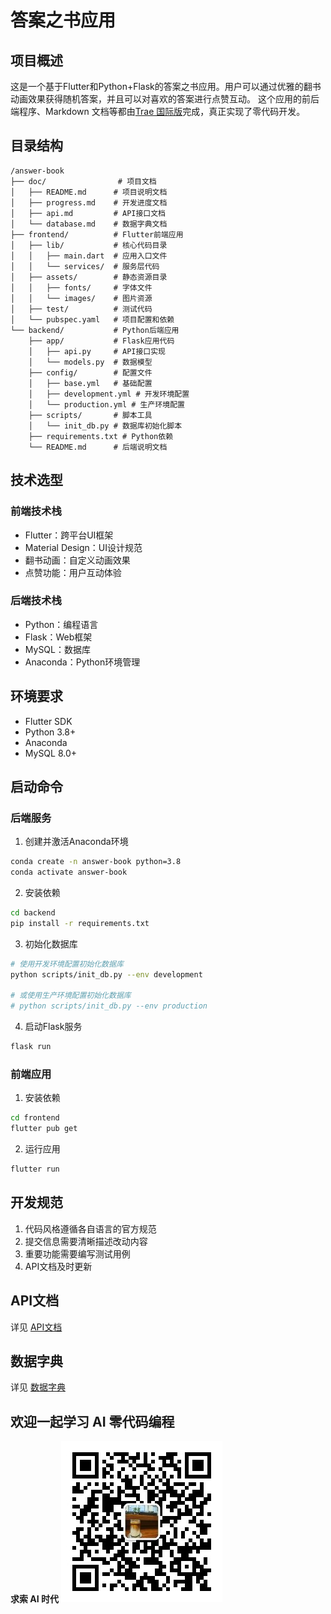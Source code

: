 # 答案之书应用

## 项目概述
这是一个基于Flutter和Python+Flask的答案之书应用。用户可以通过优雅的翻书动画效果获得随机答案，并且可以对喜欢的答案进行点赞互动。
这个应用的前后端程序、Markdown 文档等都由[Trae 国际版](https://www.trae.ai/)完成，真正实现了零代码开发。

## 目录结构
```
/answer-book
├── doc/                # 项目文档
│   ├── README.md      # 项目说明文档
│   ├── progress.md    # 开发进度文档
│   ├── api.md         # API接口文档
│   └── database.md    # 数据字典文档
├── frontend/          # Flutter前端应用
│   ├── lib/           # 核心代码目录
│   │   ├── main.dart  # 应用入口文件
│   │   └── services/  # 服务层代码
│   ├── assets/        # 静态资源目录
│   │   ├── fonts/     # 字体文件
│   │   └── images/    # 图片资源
│   ├── test/          # 测试代码
│   └── pubspec.yaml   # 项目配置和依赖
└── backend/           # Python后端应用
    ├── app/           # Flask应用代码
    │   ├── api.py     # API接口实现
    │   └── models.py  # 数据模型
    ├── config/        # 配置文件
    │   ├── base.yml   # 基础配置
    │   ├── development.yml # 开发环境配置
    │   └── production.yml # 生产环境配置
    ├── scripts/       # 脚本工具
    │   └── init_db.py # 数据库初始化脚本
    ├── requirements.txt # Python依赖
    └── README.md      # 后端说明文档
```

## 技术选型

### 前端技术栈
- Flutter：跨平台UI框架
- Material Design：UI设计规范
- 翻书动画：自定义动画效果
- 点赞功能：用户互动体验

### 后端技术栈
- Python：编程语言
- Flask：Web框架
- MySQL：数据库
- Anaconda：Python环境管理

## 环境要求
- Flutter SDK
- Python 3.8+
- Anaconda
- MySQL 8.0+

## 启动命令

### 后端服务
1. 创建并激活Anaconda环境
```bash
conda create -n answer-book python=3.8
conda activate answer-book
```

2. 安装依赖
```bash
cd backend
pip install -r requirements.txt
```

3. 初始化数据库
```bash
# 使用开发环境配置初始化数据库
python scripts/init_db.py --env development

# 或使用生产环境配置初始化数据库
# python scripts/init_db.py --env production
```

4. 启动Flask服务
```bash
flask run
```

### 前端应用
1. 安装依赖
```bash
cd frontend
flutter pub get
```

2. 运行应用
```bash
flutter run
```

## 开发规范
1. 代码风格遵循各自语言的官方规范
2. 提交信息需要清晰描述改动内容
3. 重要功能需要编写测试用例
4. API文档及时更新

## API文档
详见 [API文档](doc/api.md)

## 数据字典
详见 [数据字典](doc/database.md)

## 欢迎一起学习 AI 零代码编程

**求索 AI 时代**
![](wechat-qrcode.jpg)